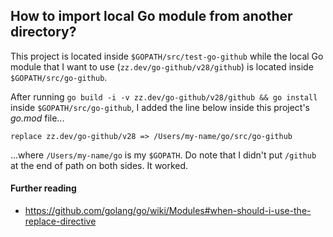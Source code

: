 ## How to import local Go module from another directory?

This project is located inside `$GOPATH/src/test-go-github` while the local Go module that I want to use (`zz.dev/go-github/v28/github`) is located inside `$GOPATH/src/go-github`.

After running `go build -i -v zz.dev/go-github/v28/github && go install` inside `$GOPATH/src/go-github`, I added the line below inside this project's _go.mod_ file...

```
replace zz.dev/go-github/v28 => /Users/my-name/go/src/go-github
```

...where `/Users/my-name/go` is my `$GOPATH`. Do note that I didn't put `/github` at the end of path on both sides. It worked.

#### Further reading

- https://github.com/golang/go/wiki/Modules#when-should-i-use-the-replace-directive
